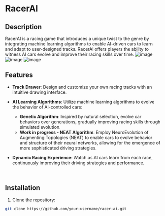 # RacerAI

## Description

RacerAI is a racing game that introduces a unique twist to the genre by integrating machine learning algorithms to enable AI-driven cars to learn and adapt to user-designed tracks. RacerAI offers players the ability to witness AI cars evolve and improve their racing skills over time.
![image](https://github.com/erjbroek/RacerAI/assets/112830052/e571b5d3-8fdf-4735-b5e9-75f8536efd34)
![image](https://github.com/erjbroek/RacerAI/assets/112830052/31bae0cc-ec4b-47d0-b46b-7cdbf43e51c5)
![image](https://github.com/erjbroek/RacerAI/assets/112830052/f65f07c4-0cf4-4df0-a922-a8717ab410a0)






## Features

- **Track Drawer**: Design and customize your own racing tracks with an intuitive drawing interface.
- **AI Learning Algorithms**: Utilize machine learning algorithms to evolve the behavior of AI-controlled cars:
  - **Genetic Algorithm**: Inspired by natural selection, evolve car behaviors over generations, gradually improving racing skills through simulated evolution.
  - **Work in progress - NEAT Algorithm**: Employ NeuroEvolution of Augmenting Topologies (NEAT) to enable cars to evolve behavior and structure of their neural networks, allowing for the emergence of more sophisticated driving strategies.
- **Dynamic Racing Experience**: Watch as AI cars learn from each race, continuously improving their driving strategies and performance.

  <br>
## Installation

1. Clone the repository:

```bash
git clone https://github.com/your-username/racer-ai.git
```
